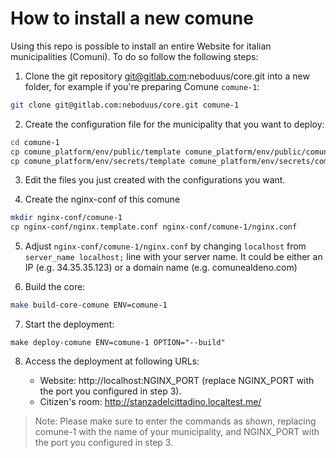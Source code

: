 # How to install a new comune

Using this repo is possible to install an entire Website for italian
municipalities (Comuni). To do so follow the following steps:

1. Clone the git repository git@gitlab.com:neboduus/core.git into a new folder,
  for example if you're preparing Comune `comune-1`:

```bash
git clone git@gitlab.com:neboduus/core.git comune-1
```

2. Create the configuration file for the municipality that you want to deploy:

```bash
cd comune-1
cp comune_platform/env/public/template comune_platform/env/public/comune-1
cp comune_platform/env/secrets/template comune_platform/env/secrets/comune-1
```

3. Edit the files you just created with the configurations you want.

4. Create the nginx-conf of this comune

```bash
mkdir nginx-conf/comune-1
cp nginx-conf/nginx.template.conf nginx-conf/comune-1/nginx.conf
```

5. Adjust `nginx-conf/comune-1/nginx.conf` by changing `localhost` from
   `server_name localhost;` line with your server name. It could be either an
   IP (e.g. 34.35.35.123) or a domain name (e.g. comunealdeno.com)

6. Build the core:

```bash
make build-core-comune ENV=comune-1
```

7. Start the deployment:

```
make deploy-comune ENV=comune-1 OPTION="--build"
```

8. Access the deployment at following URLs:

   - Website: http://localhost:NGINX_PORT (replace NGINX_PORT with the port
     you configured in step 3).
   - Citizen's room: http://stanzadelcittadino.localtest.me/

> Note: Please make sure to enter the commands as shown, replacing comune-1
  with the name of your municipality, and NGINX_PORT with the
  port you configured in step 3.

